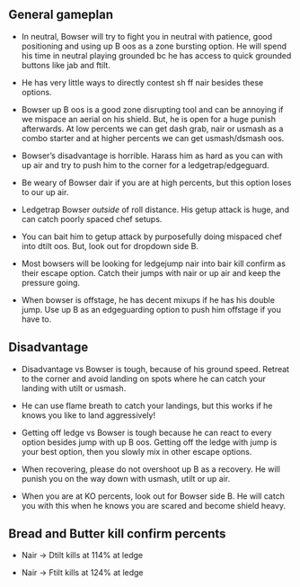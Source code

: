 ## General gameplan

- In neutral, Bowser will try to fight you in neutral with patience, good positioning and using up B oos as a zone bursting option. He will spend his time in neutral playing grounded bc he has access to quick grounded buttons like jab and ftilt. 

- He has very little ways to directly contest sh ff nair besides these options. 

- Bowser up B oos is a good zone disrupting tool and can be annoying if we mispace an aerial on his shield. But, he is open for a huge punish afterwards. At low percents we can get dash grab, nair or usmash as a combo starter and at higher percents we can get usmash/dsmash oos. 

- Bowser’s disadvantage is horrible. Harass him as hard as you can with up air and try to push him to the corner for a ledgetrap/edgeguard. 

- Be weary of Bowser dair if you are at high percents, but this option loses to our up air.

- Ledgetrap Bowser _outside_ of roll distance. His getup attack is huge, and can catch poorly spaced chef setups.  

- You can bait him to getup attack by purposefully doing mispaced chef into dtilt oos. But, look out for dropdown side B. 

- Most bowsers will be looking for ledgejump nair into bair kill confirm as their escape option. Catch their jumps with nair or up air and keep the pressure going.

- When bowser is offstage, he has decent mixups if he has his double jump. Use up B as an edgeguarding option to push him offstage if you have to. 

## Disadvantage

- Disadvantage vs Bowser is tough, because of his ground speed. Retreat to the corner and avoid landing on spots where he can catch your landing with utilt or usmash. 

- He can use flame breath to catch your landings, but this works if he knows you like to land aggressively! 

- Getting off ledge vs Bowser is tough because he can react to every option besides jump with up B oos. Getting off the ledge with jump is your best option, then you slowly mix in other escape options. 

- When recovering, please do not overshoot up B as a recovery. He will punish you on the way down with usmash, utilt or up air. 

- When you are at KO percents, look out for Bowser side B. He will catch you with this when he knows you are scared and become shield heavy.

## Bread and Butter kill confirm percents

- Nair -> Dtilt kills at 114% at ledge

- Nair -> Ftilt kills at 124% at ledge

